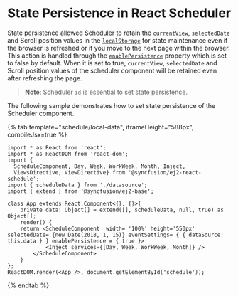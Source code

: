 # State Persistence in React Scheduler

State persistence allowed Scheduler to retain the [`currentView`](../../api/schedule/currentview), [`selectedDate`](../../api/schedule/selecteddate) and Scroll position values in the [`localStorage`](https://www.w3schools.com/html/html5_webstorage.asp#) for state maintenance even if the browser is refreshed or if you move to the next page within the browser. This action is handled through the [`enablePersistence`](../../api/schedule/enablepersistence) property which is set to false by default. When it is set to true, `currentView`, `selectedDate` and Scroll position values of the scheduler component will be retained even after refreshing the page.

> **Note**: Scheduler `id` is essential to set state persistence.

The following sample demonstrates how to set state persistence of the Scheduler component.

{% tab template="schedule/local-data", iframeHeight="588px", compileJsx=true %}

```tsx
import * as React from 'react';
import * as ReactDOM from 'react-dom';
import {
  ScheduleComponent, Day, Week, WorkWeek, Month, Inject,
  ViewsDirective, ViewDirective} from '@syncfusion/ej2-react-schedule';
import { scheduleData } from './datasource';
import { extend } from '@syncfusion/ej2-base';

class App extends React.Component<{}, {}>{
    private data: Object[] = extend([], scheduleData, null, true) as Object[];
    render() {
    return <ScheduleComponent  width= '100%' height='550px' selectedDate= {new Date(2018, 1, 15)} eventSettings= { { dataSource: this.data } } enablePersistence = { true }>
            <Inject services={[Day, Week, WorkWeek, Month]} />
        </ScheduleComponent>
    }
};
ReactDOM.render(<App />, document.getElementById('schedule'));
```

{% endtab %}